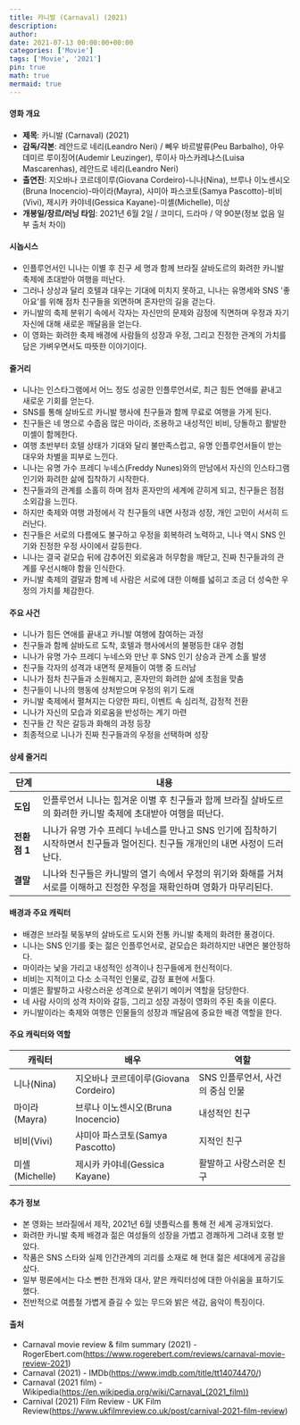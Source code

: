 ```yaml
---
title: 카니발 (Carnaval) (2021)
description: 
author: 
date: 2021-07-13 00:00:00+00:00
categories: ['Movie']
tags: ['Movie', '2021']
pin: true
math: true
mermaid: true
---
```

#### 영화 개요

- **제목**: 카니발 (Carnaval) (2021)  
- **감독/각본**: 레안드로 네리(Leandro Neri) / 뻬우 바르발류(Peu Barbalho), 아우데미르 루이징어(Audemir Leuzinger), 루이사 마스카레냐스(Luisa Mascarenhas), 레안드로 네리(Leandro Neri)  
- **출연진**: 지오바나 코르데이루(Giovana Cordeiro)-니나(Nina), 브루나 이노센시오(Bruna Inocencio)-마이라(Mayra), 샤미아 파스코토(Samya Pascotto)-비비(Vivi), 제시카 카야네(Gessica Kayane)-미셸(Michelle), 미상  
- **개봉일/장르/러닝 타임**: 2021년 6월 2일 / 코미디, 드라마 / 약 90분(정보 없음 일부 출처 차이)  

#### 시놉시스

- 인플루언서인 니나는 이별 후 친구 세 명과 함께 브라질 살바도르의 화려한 카니발 축제에 초대받아 여행을 떠난다.  
- 그러나 상상과 달리 호텔과 대우는 기대에 미치지 못하고, 니나는 유명세와 SNS '좋아요'를 위해 점차 친구들을 외면하며 혼자만의 길을 걷는다.  
- 카니발의 축제 분위기 속에서 각자는 자신만의 문제와 감정에 직면하며 우정과 자기 자신에 대해 새로운 깨달음을 얻는다.  
- 이 영화는 화려한 축제 배경에 사람들의 성장과 우정, 그리고 진정한 관계의 가치를 담은 가벼우면서도 따뜻한 이야기이다.  

#### 줄거리

- 니나는 인스타그램에서 어느 정도 성공한 인플루언서로, 최근 힘든 연애를 끝내고 새로운 기회를 얻는다.  
- SNS를 통해 살바도르 카니발 행사에 친구들과 함께 무료로 여행을 가게 된다.  
- 친구들은 네 명으로 수줍음 많은 마이라, 조용하고 내성적인 비비, 당돌하고 활발한 미셸이 함께한다.  
- 여행 초반부터 호텔 상태가 기대와 달리 불만족스럽고, 유명 인플루언서들이 받는 대우와 차별을 피부로 느낀다.  
- 니나는 유명 가수 프레디 누네스(Freddy Nunes)와의 만남에서 자신의 인스타그램 인기와 화려한 삶에 집착하기 시작한다.  
- 친구들과의 관계를 소홀히 하며 점차 혼자만의 세계에 갇히게 되고, 친구들은 점점 소외감을 느낀다.  
- 하지만 축제와 여행 과정에서 각 친구들의 내면 사정과 성장, 개인 고민이 서서히 드러난다.  
- 친구들은 서로의 다름에도 불구하고 우정을 회복하려 노력하고, 니나 역시 SNS 인기와 진정한 우정 사이에서 갈등한다.  
- 니나는 결국 겉모습 뒤에 감추어진 외로움과 허무함을 깨닫고, 진짜 친구들과의 관계를 우선시해야 함을 인식한다.  
- 카니발 축제의 결말과 함께 네 사람은 서로에 대한 이해를 넓히고 조금 더 성숙한 우정의 가치를 체감한다.  

#### 주요 사건

- 니나가 힘든 연애를 끝내고 카니발 여행에 참여하는 과정  
- 친구들과 함께 살바도르 도착, 호텔과 행사에서의 불평등한 대우 경험  
- 니나가 유명 가수 프레디 누네스와 만난 후 SNS 인기 상승과 관계 소홀 발생  
- 친구들 각자의 성격과 내면적 문제들이 여행 중 드러남  
- 니나가 점차 친구들과 소원해지고, 혼자만의 화려한 삶에 초점을 맞춤  
- 친구들이 니나의 행동에 상처받으며 우정의 위기 도래  
- 카니발 축제에서 펼쳐지는 다양한 파티, 이벤트 속 심리적, 감정적 전환  
- 니나가 자신의 모습과 외로움을 반성하는 계기 마련  
- 친구들 간 작은 갈등과 화해의 과정 등장  
- 최종적으로 니나가 진짜 친구들과의 우정을 선택하며 성장  

#### 상세 줄거리

| **단계** | **내용** |
|----------|----------|
| **도입** | 인플루언서 니나는 힘겨운 이별 후 친구들과 함께 브라질 살바도르의 화려한 카니발 축제에 초대받아 여행을 떠난다. |
| **전환점 1** | 니나가 유명 가수 프레디 누네스를 만나고 SNS 인기에 집착하기 시작하면서 친구들과 멀어진다. 친구들 개개인의 내면 사정이 드러난다. |
| **결말** | 니나와 친구들은 카니발의 열기 속에서 우정의 위기와 화해를 거쳐 서로를 이해하고 진정한 우정을 재확인하며 영화가 마무리된다. |

#### 배경과 주요 캐릭터

- 배경은 브라질 북동부의 살바도르 도시와 전통 카니발 축제의 화려한 풍경이다.  
- 니나는 SNS 인기를 좇는 젊은 인플루언서로, 겉모습은 화려하지만 내면은 불안정하다.  
- 마이라는 낯을 가리고 내성적인 성격이나 친구들에게 헌신적이다.  
- 비비는 지적이고 다소 소극적인 인물로, 감정 표현에 서툴다.  
- 미셸은 활발하고 사랑스러운 성격으로 분위기 메이커 역할을 담당한다.  
- 네 사람 사이의 성격 차이와 갈등, 그리고 성장 과정이 영화의 주된 축을 이룬다.  
- 카니발이라는 축제와 여행은 인물들의 성장과 깨달음에 중요한 배경 역할을 한다.  

#### 주요 캐릭터와 역할

| **캐릭터** | **배우** | **역할** |
|------------|----------|----------|
| 니나(Nina) | 지오바나 코르데이루(Giovana Cordeiro) | SNS 인플루언서, 사건의 중심 인물 |
| 마이라(Mayra) | 브루나 이노센시오(Bruna Inocencio) | 내성적인 친구               |
| 비비(Vivi) | 샤미아 파스코토(Samya Pascotto) | 지적인 친구               |
| 미셸(Michelle) | 제시카 카야네(Gessica Kayane) | 활발하고 사랑스러운 친구      |

#### 추가 정보

- 본 영화는 브라질에서 제작, 2021년 6월 넷플릭스를 통해 전 세계 공개되었다.  
- 화려한 카니발 축제 배경과 젊은 여성들의 성장을 가볍고 경쾌하게 그려내 호평 받았다.  
- 작품은 SNS 스타와 실제 인간관계의 괴리를 소재로 해 현대 젊은 세대에게 공감을 샀다.  
- 일부 평론에서는 다소 뻔한 전개와 대사, 얕은 캐릭터성에 대한 아쉬움을 표하기도 했다.  
- 전반적으로 여름철 가볍게 즐길 수 있는 무드와 밝은 색감, 음악이 특징이다.  

#### 출처

- Carnaval movie review & film summary (2021) - RogerEbert.com(https://www.rogerebert.com/reviews/carnaval-movie-review-2021)  
- Carnaval (2021) - IMDb(https://www.imdb.com/title/tt14074470/)  
- Carnaval (2021 film) - Wikipedia(https://en.wikipedia.org/wiki/Carnaval_(2021_film))  
- Carnival (2021) Film Review - UK Film Review(https://www.ukfilmreview.co.uk/post/carnival-2021-film-review)
